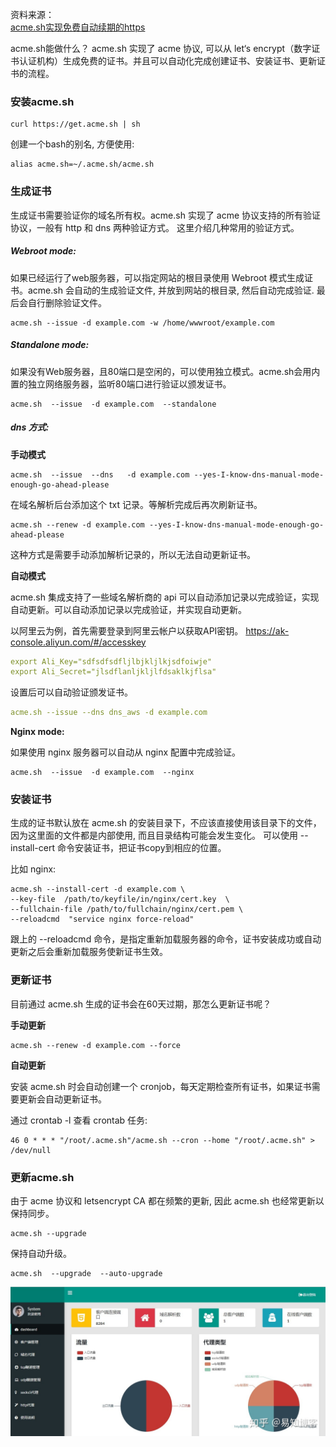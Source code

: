 资料来源：<br/>
[acme.sh实现免费自动续期的https](https://blog.csdn.net/qq_37816503/article/details/105102575)

acme.sh能做什么？
acme.sh 实现了 acme 协议, 可以从 let‘s encrypt（数字证书认证机构）生成免费的证书。并且可以自动化完成创建证书、安装证书、更新证书的流程。

### 安装acme.sh
~~~~~shell
curl https://get.acme.sh | sh
~~~~~

创建一个bash的别名, 方便使用:
~~~~~shell
alias acme.sh=~/.acme.sh/acme.sh
~~~~~
### 生成证书

生成证书需要验证你的域名所有权。acme.sh 实现了 acme 协议支持的所有验证协议，一般有 http 和 dns 两种验证方式。
这里介绍几种常用的验证方式。

##### Webroot mode:
如果已经运行了web服务器，可以指定网站的根目录使用 Webroot 模式生成证书。acme.sh 会自动的生成验证文件, 并放到网站的根目录, 然后自动完成验证. 最后会自行删除验证文件。
~~~~~shell
acme.sh --issue -d example.com -w /home/wwwroot/example.com
~~~~~
##### Standalone mode:
如果没有Web服务器，且80端口是空闲的，可以使用独立模式。acme.sh会用内置的独立网络服务器，监听80端口进行验证以颁发证书。
~~~~~shell
acme.sh  --issue  -d example.com  --standalone
~~~~~
##### dns 方式:
**手动模式**
~~~~~shell
acme.sh  --issue  --dns   -d example.com --yes-I-know-dns-manual-mode-enough-go-ahead-please
~~~~~
在域名解析后台添加这个 txt 记录。等解析完成后再次刷新证书。
~~~~~shell
acme.sh --renew -d example.com --yes-I-know-dns-manual-mode-enough-go-ahead-please
~~~~~
这种方式是需要手动添加解析记录的，所以无法自动更新证书。

**自动模式**

acme.sh 集成支持了一些域名解析商的 api 可以自动添加记录以完成验证，实现自动更新。可以自动添加记录以完成验证，并实现自动更新。

以阿里云为例，首先需要登录到阿里云帐户以获取API密钥。 https://ak-console.aliyun.com/#/accesskey
~~~~~yaml
export Ali_Key="sdfsdfsdfljlbjkljlkjsdfoiwje"
export Ali_Secret="jlsdflanljkljlfdsaklkjflsa"
~~~~~
设置后可以自动验证颁发证书。
~~~~~yaml
acme.sh --issue --dns dns_aws -d example.com
~~~~~
**Nginx mode:**

如果使用 nginx 服务器可以自动从 nginx 配置中完成验证。
~~~~~shell
acme.sh  --issue  -d example.com  --nginx
~~~~~

### 安装证书

生成的证书默认放在 acme.sh 的安装目录下，不应该直接使用该目录下的文件，因为这里面的文件都是内部使用, 而且目录结构可能会发生变化。
可以使用 --install-cert 命令安装证书，把证书copy到相应的位置。

比如 nginx:

~~~~~shell
acme.sh --install-cert -d example.com \
--key-file  /path/to/keyfile/in/nginx/cert.key  \
--fullchain-file /path/to/fullchain/nginx/cert.pem \
--reloadcmd  "service nginx force-reload"
~~~~~

跟上的 --reloadcmd 命令，是指定重新加载服务器的命令，证书安装成功或自动更新之后会重新加载服务使新证书生效。

### 更新证书
目前通过 acme.sh 生成的证书会在60天过期，那怎么更新证书呢？

**手动更新**

~~~~~shell
acme.sh --renew -d example.com --force
~~~~~

**自动更新**

安装 acme.sh 时会自动创建一个 cronjob，每天定期检查所有证书，如果证书需要更新会自动更新证书。

通过 crontab -l 查看 crontab 任务:

~~~~~shell
46 0 * * * "/root/.acme.sh"/acme.sh --cron --home "/root/.acme.sh" > /dev/null
~~~~~

### 更新acme.sh
由于 acme 协议和 letsencrypt CA 都在频繁的更新, 因此 acme.sh 也经常更新以保持同步。
~~~~~shell
acme.sh --upgrade
~~~~~

保持自动升级。

~~~~~shell
acme.sh  --upgrade  --auto-upgrade
~~~~~

![img](pic\v2-a35ebec61efc321b29dd949b6f6c9bfe_r.jpg)